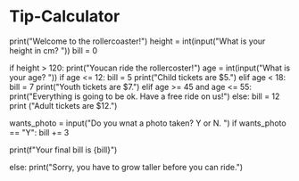 # Tip-Calculator

print("Welcome to the rollercoaster!")
height = int(input("What is your height in cm? "))
bill = 0

if height > 120:
  print("Youcan ride the rollercoster!")
  age = int(input("What is your age? "))
  if age <= 12:
    bill = 5
    print("Child tickets are $5.")
  elif age < 18:
    bill = 7
    print("Youth tickets are $7.")
  elif age >= 45 and age <= 55:
    print("Everything is going to be ok.   Have a free ride on us!")
  else:
    bill = 12
    print ("Adult tickets are $12.")

  wants_photo = input("Do you wnat a       photo taken? Y or N. ")
  if wants_photo == "Y":
    bill += 3

  print(f"Your final bill is {bill}")
  
else:
  print("Sorry, you have to grow taller before you can ride.")
